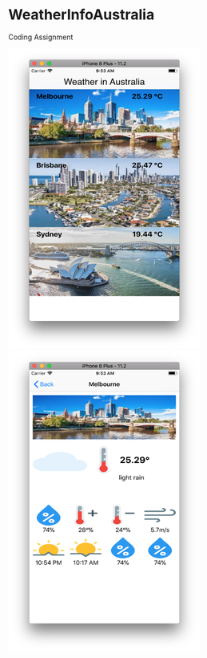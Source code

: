 # WeatherInfoAustralia
Coding Assignment


<img src="https://github.com/jigar007/WeatherInfoAustralia/blob/master/ScreenShots/1.png" width="384" height="600" > <img src="https://github.com/jigar007/WeatherInfoAustralia/blob/master/ScreenShots/2.png" width="384" height="600" > 
